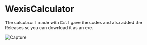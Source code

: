 # WexisCalculator
The calculator I made with C#. I gave the codes and also added the Releases so you can download it as an exe.

![Capture](https://github.com/user-attachments/assets/89091eee-533d-4424-8db7-f30dcb5723bc)
